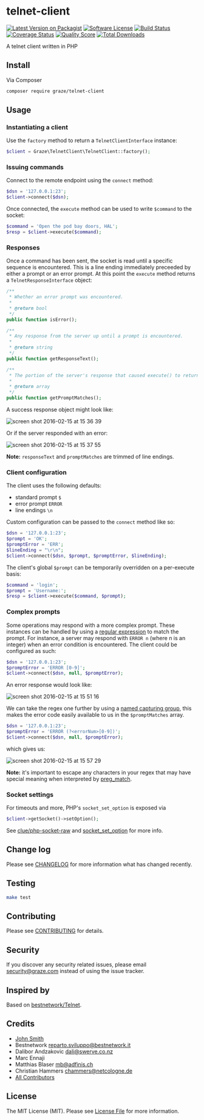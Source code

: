 # telnet-client

[![Latest Version on Packagist](https://img.shields.io/packagist/v/graze/telnet-client.svg?style=flat-square)](https://packagist.org/packages/graze/telnet-client)
[![Software License](https://img.shields.io/badge/license-MIT-brightgreen.svg?style=flat-square)](LICENSE)
[![Build Status](https://img.shields.io/travis/graze/telnet-client/master.svg?style=flat-square)](https://travis-ci.org/graze/telnet-client)
[![Coverage Status](https://img.shields.io/scrutinizer/coverage/g/graze/telnet-client.svg?style=flat-square)](https://scrutinizer-ci.com/g/graze/telnet-client/code-structure)
[![Quality Score](https://img.shields.io/scrutinizer/g/graze/telnet-client.svg?style=flat-square)](https://scrutinizer-ci.com/g/graze/telnet-client)
[![Total Downloads](https://img.shields.io/packagist/dt/graze/telnet-client.svg?style=flat-square)](https://packagist.org/packages/graze/telnet-client)

A telnet client written in PHP

## Install

Via Composer

``` bash
composer require graze/telnet-client
```

## Usage

### Instantiating a client

Use the `factory` method to return a `TelnetClientInterface` instance:

``` php
$client = Graze\TelnetClient\TelnetClient::factory();
```

### Issuing commands

Connect to the remote endpoint using the `connect` method:

``` php
$dsn = '127.0.0.1:23';
$client->connect($dsn);
```

Once connected, the `execute` method can be used to write `$command` to the socket:

``` php
$command = 'Open the pod bay doors, HAL';
$resp = $client->execute($command);
```

### Responses

Once a command has been sent, the socket is read until a specific sequence is encountered. This is a line ending immediately preceeded by either a prompt or an error prompt.
At this point the `execute` method returns a `TelnetResponseInterface` object:

```php
/**
 * Whether an error prompt was encountered.
 *
 * @return bool
 */
public function isError();

/**
 * Any response from the server up until a prompt is encountered.
 *
 * @return string
 */
public function getResponseText();

/**
 * The portion of the server's response that caused execute() to return.
 *
 * @return array
 */
public function getPromptMatches();
```

A success response object might look like:

![screen shot 2016-02-15 at 15 36 39](https://cloud.githubusercontent.com/assets/1314694/13053030/315e5952-d3fa-11e5-8d13-a61ccb135a49.png)

Or if the server responded with an error:

![screen shot 2016-02-15 at 15 37 55](https://cloud.githubusercontent.com/assets/1314694/13053054/400869ac-d3fa-11e5-8bc2-2c0335eaecde.png)

**Note:** `responseText` and `promptMatches` are trimmed of line endings.

### Client configuration

The client uses the following defaults:

* standard prompt `$`
* error prompt `ERROR`
* line endings `\n`

Custom configuration can be passed to the `connect` method like so:

``` php
$dsn = '127.0.0.1:23';
$prompt = 'OK';
$promptError = 'ERR';
$lineEnding = "\r\n";
$client->connect($dsn, $prompt, $promptError, $lineEnding);
```

The client's global `$prompt` can be temporarily overridden on a per-execute basis:

``` php
$command = 'login';
$prompt = 'Username:';
$resp = $client->execute($command, $prompt);
```

### Complex prompts

Some operations may respond with a more complex prompt. These instances can be handled by using a [regular expression](http://www.regular-expressions.info) to match the prompt.
For instance, a server may respond with `ERROR n` (where n is an integer) when an error condition is encountered. The client could be configured as such:

``` php
$dsn = '127.0.0.1:23';
$promptError = 'ERROR [0-9]';
$client->connect($dsn, null, $promptError);
```

An error response would look like:

![screen shot 2016-02-15 at 15 51 16](https://cloud.githubusercontent.com/assets/1314694/13053378/1d929210-d3fc-11e5-9479-25cfcfc50fec.png)

We can take the regex one further by using a [named capturing group](http://www.regular-expressions.info/named.html), this makes the error code easily available to us in the `$promptMatches` array.

```php
$dsn = '127.0.0.1:23';
$promptError = 'ERROR (?<errorNum>[0-9])';
$client->connect($dsn, null, $promptError);
```

which gives us:

![screen shot 2016-02-15 at 15 57 29](https://cloud.githubusercontent.com/assets/1314694/13053525/e04e8656-d3fc-11e5-873a-0d5df92701ae.png)

**Note:** it's important to escape any characters in your regex that may have special meaning when interpreted by [preg_match](http://php.net/manual/en/function.preg-match.php).

### Socket settings

For timeouts and more, PHP's `socket_set_option` is exposed via

```php
$client->getSocket()->setOption();
```

See [clue/php-socket-raw](https://github.com/clue/php-socket-raw) and [socket_set_option](http://php.net/manual/en/function.socket-set-option.php) for more info.

## Change log

Please see [CHANGELOG](CHANGELOG.md) for more information what has changed recently.

## Testing

``` bash
make test
```

## Contributing

Please see [CONTRIBUTING](CONTRIBUTING.md) for details.

## Security

If you discover any security related issues, please email <security@graze.com> instead of using the issue tracker.

## Inspired by

Based on [bestnetwork/Telnet](https://github.com/bestnetwork/Telnet).

## Credits

* [John Smith](https://github.com/john-n-smith)
* Bestnetwork <reparto.sviluppo@bestnetwork.it>
* Dalibor Andzakovic <dali@swerve.co.nz>
* Marc Ennaji
* Matthias Blaser <mb@adfinis.ch>
* Christian Hammers <chammers@netcologne.de>
* [All Contributors](../../contributors)

## License

The MIT License (MIT). Please see [License File](LICENSE) for more information.
